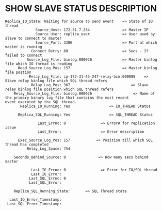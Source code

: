 # SHOW SLAVE STATUS DESCRIPTION

    Replica_IO_State: Waiting for source to send event    => State of IO thread 
                  Source_Host: 172.31.7.234               => Master IP
                  Source_User: replica_user               => User used by slave to connect to master
                  Source_Port: 3306                       => Port at which master is running
                Connect_Retry: 60                         => Secs - If failed to connect
              Source_Log_File: binlog.000026              => Master binlog file which IO thread is reading
          Read_Source_Log_Pos: 157                        => Master binlog file postion
               Relay_Log_File: ip-172-31-45-247-relay-bin.000005    => Slave relay binlog file which SQL thread refers
                Relay_Log_Pos: 367                            => Slave relay binlog file position which SQL thread refers
        Relay_Source_Log_File: binlog.000026                   => Name of the primary binary log file that contains the most recent                                                                         event executed by the SQL thread.
           Replica_IO_Running: Yes                  => IO_THREAD Status
                        
          Replica_SQL_Running: Yes                  => SQL_THREAD Status
       
                   Last_Errno: 0                => Error# for replication issue
                   Last_Error:                  => Error description
        
          Exec_Source_Log_Pos: 157            => Position till which SQL thread has completed
              Relay_Log_Space: 754

        Seconds_Behind_Source: 0               => How many secs behind master

                Last_IO_Errno: 0                => Error for IO/SQL thread
                Last_IO_Error: 
               Last_SQL_Errno: 0
               Last_SQL_Error: 

        Replica_SQL_Running_State:       => SQL Thread state
          
      Last_IO_Error_Timestamp: 
     Last_SQL_Error_Timestamp: 
     
